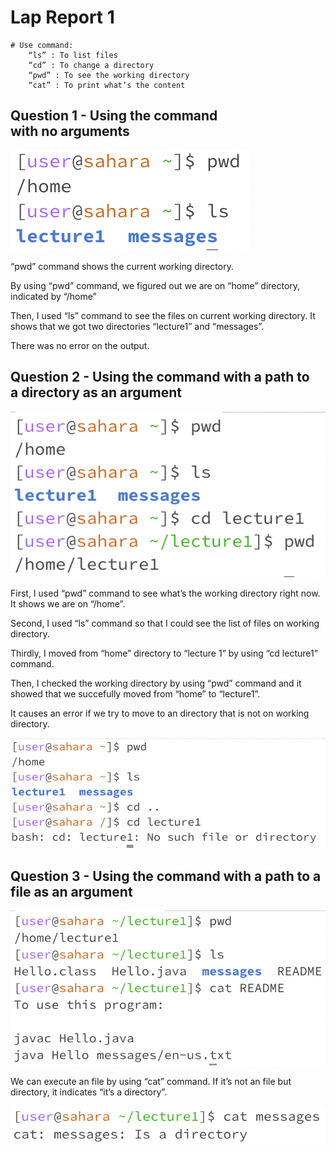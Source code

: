 # Lap Report 1

```
# Use command:
    “ls” : To list files
    “cd” : To change a directory
    “pwd” : To see the working directory
    “cat” : To print what’s the content 
```


Question 1 - Using the command with no arguments
---
![Image](1(1).png)

“pwd” command shows the current working directory. 

By using “pwd” command, we figured out we are on “home” directory, indicated by “/home”

Then, I used “ls” command to see the files on current working directory. 
It shows that we got two directories “lecture1” and “messages”.

There was no error on the output. 

Question 2 - Using the command with a path to a directory as an argument
---
![Image](2(1).png)

First, I used “pwd” command to see what’s the working directory right now. It shows we are on “/home”.

Second, I used “ls” command so that I could see the list of files on working directory. 

Thirdly, I moved from “home” directory to “lecture 1” by using “cd lecture1” command. 

Then, I checked the working directory by using “pwd” command and it showed that we succefully moved from “home” to “lecture1”.

It causes an error if we try to move to an directory that is not on working directory. 

![Image](2(2).png)

Question 3 - Using the command with a path to a file as an argument
---

![Image](3(1).png)

We can execute an file by using “cat” command.
If it’s not an file but directory, it indicates “it’s a directory”.

![Image](3(2).png)

